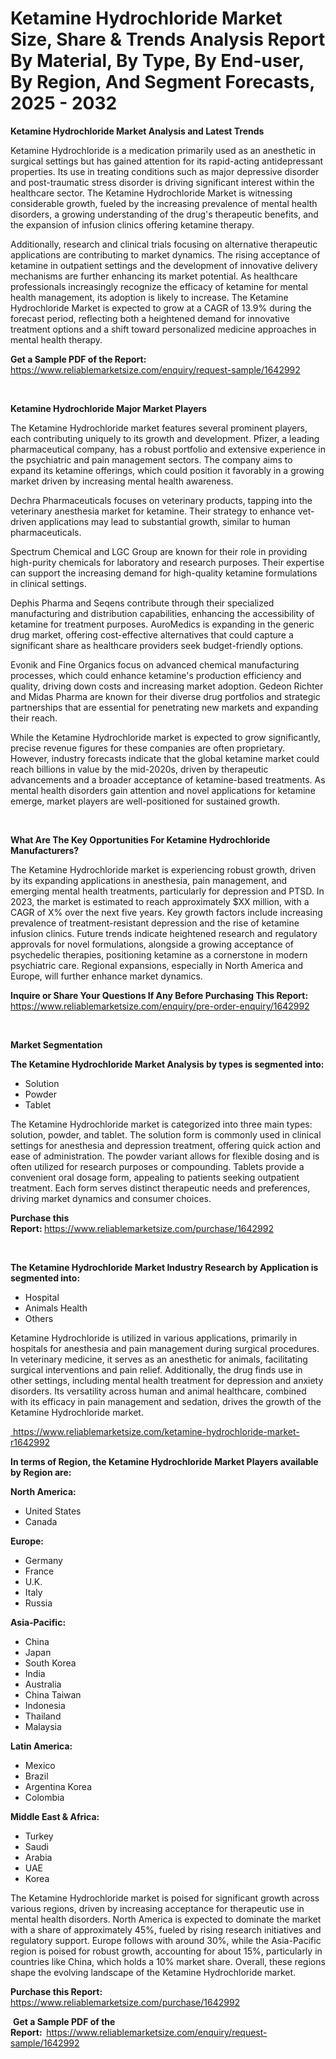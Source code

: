 <p><h1>Ketamine Hydrochloride Market Size, Share & Trends Analysis Report By Material, By Type, By End-user, By Region, And Segment Forecasts, 2025 - 2032</h1></p><p><strong>Ketamine Hydrochloride Market Analysis and Latest Trends</strong></p>
<p><p>Ketamine Hydrochloride is a medication primarily used as an anesthetic in surgical settings but has gained attention for its rapid-acting antidepressant properties. Its use in treating conditions such as major depressive disorder and post-traumatic stress disorder is driving significant interest within the healthcare sector. The Ketamine Hydrochloride Market is witnessing considerable growth, fueled by the increasing prevalence of mental health disorders, a growing understanding of the drug's therapeutic benefits, and the expansion of infusion clinics offering ketamine therapy. </p><p>Additionally, research and clinical trials focusing on alternative therapeutic applications are contributing to market dynamics. The rising acceptance of ketamine in outpatient settings and the development of innovative delivery mechanisms are further enhancing its market potential. As healthcare professionals increasingly recognize the efficacy of ketamine for mental health management, its adoption is likely to increase. The Ketamine Hydrochloride Market is expected to grow at a CAGR of 13.9% during the forecast period, reflecting both a heightened demand for innovative treatment options and a shift toward personalized medicine approaches in mental health therapy.</p></p>
<p><strong>Get a Sample PDF of the Report:&nbsp;</strong> <a href="https://www.reliablemarketsize.com/enquiry/request-sample/1642992?utm_campaign=1943&utm_medium=2&utm_source=Github&utm_content=ia&utm_term=19042025&utm_id=ketamine-hydrochloride">https://www.reliablemarketsize.com/enquiry/request-sample/1642992</a></p>
<p>&nbsp;</p>
<p><strong>Ketamine Hydrochloride Major Market Players</strong></p>
<p><p>The Ketamine Hydrochloride market features several prominent players, each contributing uniquely to its growth and development. Pfizer, a leading pharmaceutical company, has a robust portfolio and extensive experience in the psychiatric and pain management sectors. The company aims to expand its ketamine offerings, which could position it favorably in a growing market driven by increasing mental health awareness.</p><p>Dechra Pharmaceuticals focuses on veterinary products, tapping into the veterinary anesthesia market for ketamine. Their strategy to enhance vet-driven applications may lead to substantial growth, similar to human pharmaceuticals. </p><p>Spectrum Chemical and LGC Group are known for their role in providing high-purity chemicals for laboratory and research purposes. Their expertise can support the increasing demand for high-quality ketamine formulations in clinical settings.</p><p>Dephis Pharma and Seqens contribute through their specialized manufacturing and distribution capabilities, enhancing the accessibility of ketamine for treatment purposes. AuroMedics is expanding in the generic drug market, offering cost-effective alternatives that could capture a significant share as healthcare providers seek budget-friendly options.</p><p>Evonik and Fine Organics focus on advanced chemical manufacturing processes, which could enhance ketamine's production efficiency and quality, driving down costs and increasing market adoption. Gedeon Richter and Midas Pharma are known for their diverse drug portfolios and strategic partnerships that are essential for penetrating new markets and expanding their reach.</p><p>While the Ketamine Hydrochloride market is expected to grow significantly, precise revenue figures for these companies are often proprietary. However, industry forecasts indicate that the global ketamine market could reach billions in value by the mid-2020s, driven by therapeutic advancements and a broader acceptance of ketamine-based treatments. As mental health disorders gain attention and novel applications for ketamine emerge, market players are well-positioned for sustained growth.</p></p>
<p>&nbsp;</p>
<p><strong>What Are The Key Opportunities For Ketamine Hydrochloride Manufacturers?</strong></p>
<p><p>The Ketamine Hydrochloride market is experiencing robust growth, driven by its expanding applications in anesthesia, pain management, and emerging mental health treatments, particularly for depression and PTSD. In 2023, the market is estimated to reach approximately $XX million, with a CAGR of X% over the next five years. Key growth factors include increasing prevalence of treatment-resistant depression and the rise of ketamine infusion clinics. Future trends indicate heightened research and regulatory approvals for novel formulations, alongside a growing acceptance of psychedelic therapies, positioning ketamine as a cornerstone in modern psychiatric care. Regional expansions, especially in North America and Europe, will further enhance market dynamics.</p></p>
<p><strong>Inquire or Share Your Questions If Any Before Purchasing This Report:</strong> <a href="https://www.reliablemarketsize.com/enquiry/pre-order-enquiry/1642992?utm_campaign=1943&utm_medium=2&utm_source=Github&utm_content=ia&utm_term=19042025&utm_id=ketamine-hydrochloride">https://www.reliablemarketsize.com/enquiry/pre-order-enquiry/1642992</a></p>
<p>&nbsp;</p>
<p><strong>Market Segmentation</strong></p>
<p><strong>The Ketamine Hydrochloride Market Analysis by types is segmented into:</strong></p>
<p><ul><li>Solution</li><li>Powder</li><li>Tablet</li></ul></p>
<p><p>The Ketamine Hydrochloride market is categorized into three main types: solution, powder, and tablet. The solution form is commonly used in clinical settings for anesthesia and depression treatment, offering quick action and ease of administration. The powder variant allows for flexible dosing and is often utilized for research purposes or compounding. Tablets provide a convenient oral dosage form, appealing to patients seeking outpatient treatment. Each form serves distinct therapeutic needs and preferences, driving market dynamics and consumer choices.</p></p>
<p><strong>Purchase this Report:&nbsp;</strong><a href="https://www.reliablemarketsize.com/purchase/1642992?utm_campaign=1943&utm_medium=2&utm_source=Github&utm_content=ia&utm_term=19042025&utm_id=ketamine-hydrochloride">https://www.reliablemarketsize.com/purchase/1642992</a></p>
<p>&nbsp;</p>
<p><strong>The Ketamine Hydrochloride Market Industry Research by Application is segmented into:</strong></p>
<p><ul><li>Hospital</li><li>Animals Health</li><li>Others</li></ul></p>
<p><p>Ketamine Hydrochloride is utilized in various applications, primarily in hospitals for anesthesia and pain management during surgical procedures. In veterinary medicine, it serves as an anesthetic for animals, facilitating surgical interventions and pain relief. Additionally, the drug finds use in other settings, including mental health treatment for depression and anxiety disorders. Its versatility across human and animal healthcare, combined with its efficacy in pain management and sedation, drives the growth of the Ketamine Hydrochloride market.</p></p>
<p><a href="https://www.reliablemarketsize.com/ketamine-hydrochloride-market-r1642992?utm_campaign=1943&utm_medium=2&utm_source=Github&utm_content=ia&utm_term=19042025&utm_id=ketamine-hydrochloride">&nbsp;https://www.reliablemarketsize.com/ketamine-hydrochloride-market-r1642992</a></p>
<p><strong>In terms of Region, the Ketamine Hydrochloride Market Players available by Region are:</strong></p>
<p>
    <p> <strong> North America: </strong>
        <ul>
            <li>United States</li>
            <li>Canada</li>
        </ul>
        </p> 
    <p> <strong> Europe: </strong>
        <ul>
            <li>Germany</li>
            <li>France</li>
            <li>U.K.</li>
            <li>Italy</li>
            <li>Russia</li>
        </ul>
        </p> 
    <p> <strong> Asia-Pacific: </strong>
        <ul>
            <li>China</li>
            <li>Japan</li>
            <li>South Korea</li>
            <li>India</li>
            <li>Australia</li>
            <li>China Taiwan</li>
            <li>Indonesia</li>
            <li>Thailand</li>
            <li>Malaysia</li>
        </ul>
        </p> 
    <p> <strong> Latin America: </strong>
        <ul>
            <li>Mexico</li>
            <li>Brazil</li>
            <li>Argentina Korea</li>
            <li>Colombia</li>
        </ul>
        </p> 
    <p> <strong> Middle East & Africa: </strong>
        <ul>
            <li>Turkey</li>
            <li>Saudi</li>
            <li>Arabia</li>
            <li>UAE</li>
            <li>Korea</li>
        </ul>
    </p>
    </p>
<p><p>The Ketamine Hydrochloride market is poised for significant growth across various regions, driven by increasing acceptance for therapeutic use in mental health disorders. North America is expected to dominate the market with a share of approximately 45%, fueled by rising research initiatives and regulatory support. Europe follows with around 30%, while the Asia-Pacific region is poised for robust growth, accounting for about 15%, particularly in countries like China, which holds a 10% market share. Overall, these regions shape the evolving landscape of the Ketamine Hydrochloride market.</p></p>
<p><strong>Purchase this Report: </strong><a href="https://www.reliablemarketsize.com/purchase/1642992?utm_campaign=1943&utm_medium=2&utm_source=Github&utm_content=ia&utm_term=19042025&utm_id=ketamine-hydrochloride">https://www.reliablemarketsize.com/purchase/1642992</a></p>
<p>&nbsp;<strong>Get a Sample PDF of the Report:&nbsp;&nbsp;</strong><a href="https://www.reliablemarketsize.com/enquiry/request-sample/1642992?utm_campaign=1943&utm_medium=2&utm_source=Github&utm_content=ia&utm_term=19042025&utm_id=ketamine-hydrochloride">https://www.reliablemarketsize.com/enquiry/request-sample/1642992</a></p>
<p><strong></strong></p>
<p><p></p><p></p><p></p></p>